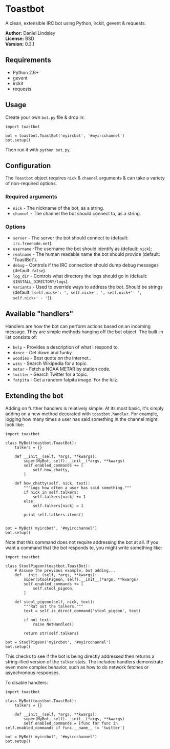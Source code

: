 Toastbot
========

A clean, extensible IRC bot using Python, irckit, gevent & requests.

**Author:** Daniel Lindsley<br>
**License:** BSD<br>
**Version:** 0.3.1


Requirements
------------

* Python 2.6+
* gevent
* irckit
* requests


Usage
-----

Create your own ``bot.py`` file & drop in:

    import toastbot

    bot = toastbot.ToastBot('myircbot', '#myircchannel')
    bot.setup()

Then run it with ``python bot.py``.


Configuration
-------------

The ``Toastbot`` object requires ``nick`` & ``channel`` arguments & can take a
variety of non-required options.

### Required arguments

* ``nick`` - The nickname of the bot, as a string.
* ``channel`` - The channel the bot should connect to, as a string.

### Options

* ``server`` - The server the bot should connect to (default: ``irc.freenode.net``).
* ``username`` -The username the bot should identify as (default: ``nick``);
* ``realname`` - The human readable name the bot should provide (default: 'ToastBot').
* ``debug`` - Controls if the IRC connection should dump debug messages (default: ``false``).
* ``log_dir`` - Controls what directory the logs should go in (default: ``$INSTALL_DIRECTORY/logs``).
* ``variants`` - Used to override ways to address the bot. Should be strings (default: ``[self.nick+': ', self.nick+', ', self.nick+'- ', self.nick+' - ']``).


Available "handlers"
--------------------

Handlers are how the bot can perform actions based on an incoming message. They
are simple methods hanging off the bot object. The built-in list consists of:

* ``help`` - Provides a description of what I respond to.
* ``dance`` - Get down and funky.
* ``woodies`` - Best quote on the internet..
* ``wiki`` - Search Wikipedia for a topic.
* ``metar`` - Fetch a NOAA METAR by station code.
* ``twitter`` - Search Twitter for a topic.
* ``fatpita`` - Get a random fatpita image. For the lulz.


Extending the bot
-----------------

Adding on further handlers is relatively simple. At its most basic, it's simply
adding on a new method decorated with ``toastbot.handler``. For example, logging
how many times a user has said something in the channel might look like:

    import toastbot

    class MyBot(toastbot.ToastBot):
        talkers = {}

        def __init__(self, *args, **kwargs):
            super(MyBot, self).__init__(*args, **kwargs)
            self.enabled_commands += [
                self.how_chatty,
            ]

        def how_chatty(self, nick, text):
            """Logs how often a user has said something."""
            if nick in self.talkers:
                self.talkers[nick] += 1
            else:
                self.talkers[nick] = 1

            print self.talkers.items()


    bot = MyBot('myircbot', '#myircchannel')
    bot.setup()

Note that this command does not require addressing the bot at all. If you want
a command that the bot responds to, you might write something like:

    import toastbot

    class StoolPigeon(toastbot.ToastBot):
        # Assume the previous example, but adding...
        def __init__(self, *args, **kwargs):
            super(StoolPigeon, self).__init__(*args, **kwargs)
            self.enabled_commands += [
                self.stool_pigeon,
            ]

        def stool_pigeon(self, nick, text):
            """Rat out the talkers."""
            text = self.is_direct_command('stool_pigeon', text)

            if not text:
                raise NotHandled()

            return str(self.talkers)

    bot = StoolPigeon('myircbot', '#myircchannel')
    bot.setup()

This checks to see if the bot is being directly addressed then returns a
string-ified version of the ``talker`` stats. The included handlers demonstrate
even more complex behavior, such as how to do network fetches or asynchronous
responses.

To disable handlers:

    import toastbot

    class MyBot(toastbot.ToastBot):
        talkers = {}

        def __init__(self, *args, **kwargs):
            super(MyBot, self).__init__(*args, **kwargs)
            self.enabled_commands = [func for func in self.enabled_commands if func.__name__ != 'twitter']

    bot = MyBot('myircbot', '#myircchannel')
    bot.setup()

